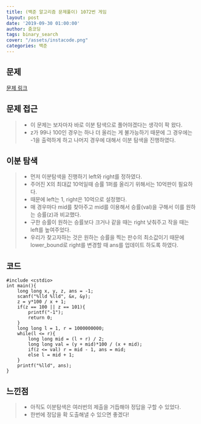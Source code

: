 ```yaml
---
title: (백준 알고리즘 문제풀이) 1072번 게임
layout: post
date: '2019-09-30 01:00:00'
author: 줌코딩
tags: binary_search
cover: "/assets/instacode.png"
categories: 백준
---
```


## 문제

[문제 링크](https://www.acmicpc.net/problem/1072)

## 문제 접근

>* 이 문제는 보자마자 바로 이분 탐색으로 풀어야겠다는 생각이 팍 왔다.
>* z가 99나 100인 경우는 하나 더 올리는 게 불가능하기 때문에 그 경우에는 -1을 출력하게 하고 나머지 경우에 대해서 이분 탐색을 진행하였다.

## 이분 탐색

>* 먼저 이분탐색을 진행하기 left와 right를 정하였다.
>* 주어진 X의 최대값 10억일때 승률 1퍼를 올리기 위해서는 10억판이 필요하다.
>* 때문에 left는 1, right은 10억으로 설정했다.
>* 매 경우마다 mid를 찾아주고 mid를 이용해서 승률(val)을 구해서 이를 원하는 승률(z)과 비교했다.
>* 구한 승률이 원하는 승률보다 크거나 같을 때는 right 낮춰주고 작을 때는 left를 높여주었다.
>* 우리가 찾고자하는 것은 원하는 승률을 찍는 판수의 최소값이기 때문에 lower_bound로 right를 변경할 때 ans를 업데이트 하도록 하였다.

## 코드

    #include <cstdio>
    int main(){
        long long x, y, z, ans = -1;
        scanf("%lld %lld", &x, &y);
        z = y*100 / x + 1;
        if(z == 100 || z == 101){
            printf("-1");
            return 0;
        }
        long long l = 1, r = 1000000000;
        while(l <= r){
            long long mid = (l + r) / 2;
            long long val = (y + mid)*100 / (x + mid);
            if(z <= val) r = mid - 1, ans = mid;
            else l = mid + 1;
        }
        printf("%lld", ans);
    }

## 느낀점

>* 아직도 이분탐색은 여러번의 제출을 거듭해야 정답을 구할 수 있었다.
>* 한번에 정답을 확 도출해낼 수 있으면 좋겠다!
